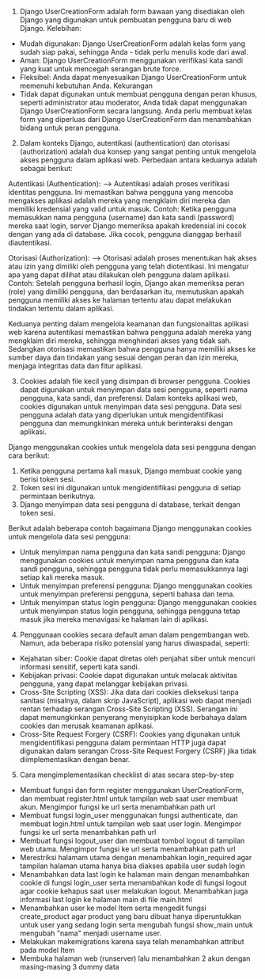 1. Django UserCreationForm adalah form bawaan yang disediakan oleh Django yang digunakan untuk pembuatan pengguna baru di web Django. 
Kelebihan:
- Mudah digunakan: Django UserCreationForm adalah kelas form yang sudah siap pakai, sehingga Anda - tidak perlu menulis kode dari awal.
- Aman: Django UserCreationForm menggunakan verifikasi kata sandi yang kuat untuk mencegah serangan brute force.
- Fleksibel: Anda dapat menyesuaikan Django UserCreationForm untuk memenuhi kebutuhan Anda.
Kekurangan
- Tidak dapat digunakan untuk membuat pengguna dengan peran khusus, seperti administrator atau moderator, Anda tidak dapat menggunakan Django UserCreationForm secara langsung. Anda perlu membuat kelas form yang diperluas dari Django UserCreationForm dan menambahkan bidang untuk peran pengguna.

2. Dalam konteks Django, autentikasi (authentication) dan otorisasi (authorization) adalah dua konsep yang sangat penting untuk mengelola akses pengguna dalam aplikasi web. Perbedaan antara keduanya adalah sebagai berikut:

Autentikasi (Authentication):
--> Autentikasi adalah proses verifikasi identitas pengguna. Ini memastikan bahwa pengguna yang mencoba mengakses aplikasi adalah mereka yang mengklaim diri mereka dan memiliki kredensial yang valid untuk masuk.
Contoh: Ketika pengguna memasukkan nama pengguna (username) dan kata sandi (password) mereka saat login, server Django memeriksa apakah kredensial ini cocok dengan yang ada di database. Jika cocok, pengguna dianggap berhasil diautentikasi.

Otorisasi (Authorization):
--> Otorisasi adalah proses menentukan hak akses atau izin yang dimiliki oleh pengguna yang telah diotentikasi. Ini mengatur apa yang dapat dilihat atau dilakukan oleh pengguna dalam aplikasi.
Contoh: Setelah pengguna berhasil login, Django akan memeriksa peran (role) yang dimiliki pengguna, dan berdasarkan itu, memutuskan apakah pengguna memiliki akses ke halaman tertentu atau dapat melakukan tindakan tertentu dalam aplikasi.

Keduanya penting dalam mengelola keamanan dan fungsionalitas aplikasi web karena autentikasi memastikan bahwa pengguna adalah mereka yang mengklaim diri mereka, sehingga menghindari akses yang tidak sah. Sedangkan otorisasi memastikan bahwa pengguna hanya memiliki akses ke sumber daya dan tindakan yang sesuai dengan peran dan izin mereka, menjaga integritas data dan fitur aplikasi.

3. Cookies adalah file kecil yang disimpan di browser pengguna. Cookies dapat digunakan untuk menyimpan data sesi pengguna, seperti nama pengguna, kata sandi, dan preferensi. Dalam konteks aplikasi web, cookies digunakan untuk menyimpan data sesi pengguna. Data sesi pengguna adalah data yang diperlukan untuk mengidentifikasi pengguna dan memungkinkan mereka untuk berinteraksi dengan aplikasi.

Django menggunakan cookies untuk mengelola data sesi pengguna dengan cara berikut:
1) Ketika pengguna pertama kali masuk, Django membuat cookie yang berisi token sesi.
2) Token sesi ini digunakan untuk mengidentifikasi pengguna di setiap permintaan berikutnya.
3) Django menyimpan data sesi pengguna di database, terkait dengan token sesi.

Berikut adalah beberapa contoh bagaimana Django menggunakan cookies untuk mengelola data sesi pengguna:
- Untuk menyimpan nama pengguna dan kata sandi pengguna: Django menggunakan cookies untuk menyimpan nama pengguna dan kata sandi pengguna, sehingga pengguna tidak perlu memasukkannya lagi setiap kali mereka masuk.
- Untuk menyimpan preferensi pengguna: Django menggunakan cookies untuk menyimpan preferensi pengguna, seperti bahasa dan tema.
- Untuk menyimpan status login pengguna: Django menggunakan cookies untuk menyimpan status login pengguna, sehingga pengguna tetap masuk jika mereka menavigasi ke halaman lain di aplikasi.

4. Penggunaan cookies secara default aman dalam pengembangan web. Namun, ada beberapa risiko potensial yang harus diwaspadai, seperti:

- Kejahatan siber: Cookie dapat diretas oleh penjahat siber untuk mencuri informasi sensitif, seperti kata sandi.
- Kebijakan privasi: Cookie dapat digunakan untuk melacak aktivitas pengguna, yang dapat melanggar kebijakan privasi.
- Cross-Site Scripting (XSS): Jika data dari cookies dieksekusi tanpa sanitasi (misalnya, dalam skrip JavaScript), aplikasi web dapat menjadi rentan terhadap serangan Cross-Site Scripting (XSS). Serangan ini dapat memungkinkan penyerang menyisipkan kode berbahaya dalam cookies dan merusak keamanan aplikasi.
- Cross-Site Request Forgery (CSRF): Cookies yang digunakan untuk mengidentifikasi pengguna dalam permintaan HTTP juga dapat digunakan dalam serangan Cross-Site Request Forgery (CSRF) jika tidak diimplementasikan dengan benar. 

5. Cara mengimplementasikan checklist di atas secara step-by-step
- Membuat fungsi dan form register menggunakan UserCreationForm, dan membuat register.html untuk tampilan web saat user membuat akun. Mengimpor fungsi ke url serta menambahkan path url
- Membuat fungsi login_user menggunakan fungsi authenticate, dan membuat login.html untuk tampilan web saat user login. Mengimpor fungsi ke url serta menambahkan path url
- Membuat fungsi logout_user dan membuat tombol logout di tampilan web utama. Mengimpor fungsi ke url serta menambahkan path url
- Merestriksi halamam utama dengan menambahkan login_required agar tampilan halaman utama hanya bisa diakses apabila user sudah login
- Menambahkan data last login ke halaman main dengan menambahkan cookie di fungsi login_user serta menambahkan kode di fungsi logout agar cookie kehapus saat user melakukan logout. Menambahkan juga informasi last login ke halaman main di file main.html
- Menambahkan user ke model Item serta mengedit fungsi create_product agar product yang baru dibuat hanya diperuntukkan untuk user yang sedang login serta mengubah fungsi show_main untuk mengubah "nama" menjadi username user. 
- Melakukan makemigrations karena saya telah menambahkan attribut pada model Item 
- Membuka halaman web (runserver) lalu menambahkan 2 akun dengan masing-masing 3 dummy data